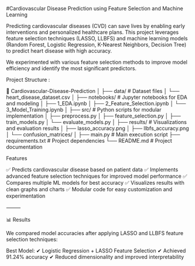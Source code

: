 #Cardiovascular Disease Prediction using Feature Selection and Machine Learning

Predicting cardiovascular diseases (CVD) can save lives by enabling early interventions and personalized healthcare plans. This project leverages feature selection techniques (LASSO, LLBFS) and machine learning models (Random Forest, Logistic Regression, K-Nearest Neighbors, Decision Tree) to predict heart disease with high accuracy.

We experimented with various feature selection methods to improve model efficiency and identify the most significant predictors.

Project Structure :

📁 Cardiovascular-Disease-Prediction
│
├── data/                  # Dataset files
│   └── heart_disease_dataset.csv
│
├── notebooks/             # Jupyter notebooks for EDA and modeling
│   ├── 1_EDA.ipynb
│   ├── 2_Feature_Selection.ipynb
│   └── 3_Model_Training.ipynb
│
├── src/                   # Python scripts for modular implementation
│   ├── preprocess.py
│   ├── feature_selection.py
│   ├── train_models.py
│   └── evaluate_models.py
│
├── results/               # Visualizations and evaluation results
│   ├── lasso_accuracy.png
│   ├── llbfs_accuracy.png
│   └── confusion_matrices/
│
├── main.py                # Main execution script
├── requirements.txt       # Project dependencies
└── README.md              # Project documentation

Features

✅ Predicts cardiovascular disease based on patient data
✅ Implements advanced feature selection techniques for improved model performance
✅ Compares multiple ML models for best accuracy
✅ Visualizes results with clean graphs and charts
✅ Modular code for easy customization and experimentation

⸻

📊 Results

We compared model accuracies after applying LASSO and LLBFS feature selection techniques:

Best Model:
✔ Logistic Regression + LASSO Feature Selection
✔ Achieved 91.24% accuracy
✔ Reduced dimensionality and improved interpretability
